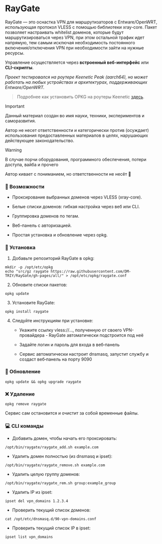 # RayGate

RayGate — это оснастка VPN для маршрутизаторов с Entware/OpenWRT, использующая протокол VLESS с помощью библиотеки xray-core.
Пакет позволяет настраивать whitelist доменов, которые будут маршрутизироваться через VPN, при этом остальной трафик идет напрямую, тем самым исключая необходимость постоянного включения/отключения VPN при необходимости зайти на нужные ресурсы.

Управление осуществляется через **встроенный веб-интерфейс** или **CLI-скрипты**.

_Проект тестировался на роутере Keenetic Peak (aarch64), но может работать на любых устройствах и архитектурах, поддерживающих Entware/OpenWRT._

>Подробнее как установить OPKG на роутеры Keenetic [здесь](https://help.keenetic.com/hc/ru/articles/360000948719-OPKG).

> [!IMPORTANT]
> 
> Данный материал создан во имя науки, техники, экспериментов и саморазвития.
> 
> Автор не несет ответственности и категорически против (осуждает) использования предоставленных материалов в целях, нарушающих действующее законодательство.

> [!WARNING]
> 
> В случае порчи оборудования, программного обеспечения, потери доступа, вайба и прочего
> 
> Автор кивает с пониманием, но ответственности не несёт 👀

### 🚀 Возможности

* Проксирование выбранных доменов через VLESS (xray-core).

* Белые списки доменов: гибкая настройка через веб или CLI.

* Группировка доменов по тегам.

* Веб-панель с авторизацией.

* Простая установка и обновление через opkg.

### 🔧 Установка


1.  Добавьте репозиторий RayGate в opkg:

```
mkdir -p /opt/etc/opkg
echo "src/gz raygate https://raw.githubusercontent.com/DM-TRIY/RayGate/gh-pages/all/" > /opt/etc/opkg/raygate.conf
```

2. Обновите списки пакетов:

``` 
opkg update 
```

3. Установите RayGate:

``` 
opkg install raygate 
```

4. Следуйте инструкциям при установке:

    * Укажите ссылку vless://…, полученную от своего VPN-провайдера - RayGate автоматически подстроится под неё

    * Задайте логин и пароль для входа в веб‑панель

    * Сервис автоматически настроит dnsmasq, запустит службу и создаст веб‑панель на порту 9090

### 🔄 Обновление

``` 
opkg update && opkg upgrade raygate
```

### ❌ Удаление

``` 
opkg remove raygate
```

Сервис сам остановится и очистит за собой временные файлы.

### 💻 CLI команды

* Добавить домен, чтобы начать его проксировать:
``` 
/opt/bin/raygate/raygate_add.sh example.com
``` 

* Удалить домен полностью (из dnsmasq и ipset):
``` 
/opt/bin/raygate/raygate_remove.sh example.com
``` 

* Удалить целую группу доменов:
``` 
/opt/bin/raygate/raygate_rem.sh group:example_group
``` 

* Удалить IP из ipset:
``` 
ipset del vpn_domains 1.2.3.4
``` 

* Проверить текущий список доменов:
``` 
cat /opt/etc/dnsmasq.d/90-vpn-domains.conf
``` 

* Проверить текущий список IP в ipset:
``` 
ipset list vpn_domains
``` 
